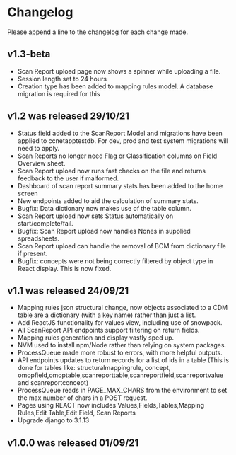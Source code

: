 # Changelog

Please append a line to the changelog for each change made.

## v1.3-beta
* Scan Report upload page now shows a spinner while uploading a file.
* Session length set to 24 hours
* Creation type has been added to mapping rules model. A database migration is required for this
## v1.2 was released 29/10/21
* Status field added to the ScanReport Model and migrations have been applied to ccnetapptestdb. For dev, prod and test system migrations will need to apply. 
* Scan Reports no longer need Flag or Classification columns on Field Overview sheet.
* Scan Report upload now runs fast checks on the file and returns feedback to the user if malformed.
* Dashboard of scan report summary stats has been added to the home screen
* New endpoints added to aid the calculation of summary stats.
* Bugfix: Data dictionary now makes use of the table column.
* Scan Report upload now sets Status automatically on start/complete/fail.
* Bugfix: Scan Report upload now handles Nones in supplied spreadsheets.
* Scan Report upload can handle the removal of BOM from dictionary file if present.
* Bugfix: concepts were not being correctly filtered by object type in React display. This is now fixed.

## v1.1 was released 24/09/21
* Mapping rules json structural change, now objects associated to a CDM table are a dictionary (with a key name) rather than just a list.
* Add ReactJS functionality for values view, including use of snowpack.
* All ScanReport API endpoints support filtering on return fields.
* Mapping rules generation and display vastly sped up.
* NVM used to install npm/Node rather than relying on system packages.
* ProcessQueue made more robust to errors, with more helpful outputs.
* API endpoints updates to return records for a list of ids in a table (This is done for tables like: structuralmappingrule, concept, omopfield,omoptable,scanreporttable,scanreportfield,scanreportvalue and scanreportconcept)
* ProcessQueue reads in PAGE_MAX_CHARS from the environment to set the max number of chars in a POST request.
* Pages using REACT now includes Values,Fields,Tables,Mapping Rules,Edit Table,Edit Field, Scan Reports
* Upgrade django to 3.1.13

## v1.0.0 was released 01/09/21
